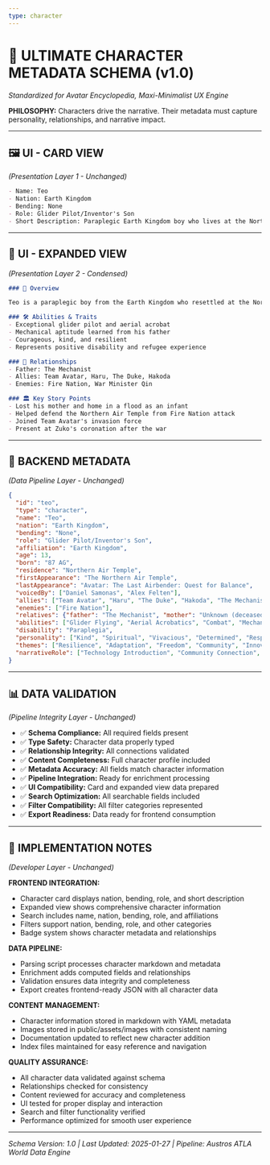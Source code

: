 ```yaml
---
type: character
---
```


# 🏰 ULTIMATE CHARACTER METADATA SCHEMA (v1.0)

*Standardized for Avatar Encyclopedia, Maxi-Minimalist UX Engine*

**PHILOSOPHY:** Characters drive the narrative. Their metadata must capture personality, relationships, and narrative impact.

---

## 🖼️ UI - CARD VIEW

*(Presentation Layer 1 - Unchanged)*

```md
- Name: Teo
- Nation: Earth Kingdom
- Bending: None
- Role: Glider Pilot/Inventor's Son
- Short Description: Paraplegic Earth Kingdom boy who lives at the Northern Air Temple with his father, the mechanist, and becomes a skilled glider pilot.
```

---

## 📖 UI - EXPANDED VIEW

*(Presentation Layer 2 - Condensed)*

```md
### 📖 Overview

Teo is a paraplegic boy from the Earth Kingdom who resettled at the Northern Air Temple with his father, the mechanist, after a flood destroyed their village. Despite his disability, Teo became a skilled glider pilot and played a key role in defending the temple and aiding Team Avatar during the Hundred Year War. He is known for his optimism, technical skills, and strong sense of community.

### 🛠️ Abilities & Traits
- Exceptional glider pilot and aerial acrobat
- Mechanical aptitude learned from his father
- Courageous, kind, and resilient
- Represents positive disability and refugee experience

### 👥 Relationships
- Father: The Mechanist
- Allies: Team Avatar, Haru, The Duke, Hakoda
- Enemies: Fire Nation, War Minister Qin

### 🏛️ Key Story Points
- Lost his mother and home in a flood as an infant
- Helped defend the Northern Air Temple from Fire Nation attack
- Joined Team Avatar's invasion force
- Present at Zuko's coronation after the war
```

---

## 🔧 BACKEND METADATA

*(Data Pipeline Layer - Unchanged)*

```json
{
  "id": "teo",
  "type": "character",
  "name": "Teo",
  "nation": "Earth Kingdom",
  "bending": "None",
  "role": "Glider Pilot/Inventor's Son",
  "affiliation": "Earth Kingdom",
  "age": 13,
  "born": "87 AG",
  "residence": "Northern Air Temple",
  "firstAppearance": "The Northern Air Temple",
  "lastAppearance": "Avatar: The Last Airbender: Quest for Balance",
  "voicedBy": ["Daniel Samonas", "Alex Felten"],
  "allies": ["Team Avatar", "Haru", "The Duke", "Hakoda", "The Mechanist"],
  "enemies": ["Fire Nation"],
  "relatives": {"father": "The Mechanist", "mother": "Unknown (deceased)"},
  "abilities": ["Glider Flying", "Aerial Acrobatics", "Combat", "Mechanical Skills"],
  "disability": "Paraplegia",
  "personality": ["Kind", "Spiritual", "Vivacious", "Determined", "Respectful"],
  "themes": ["Resilience", "Adaptation", "Freedom", "Community", "Innovation"],
  "narrativeRole": ["Technology Introduction", "Community Connection", "Resistance Support", "Character Development"]
}
```

---

## 📊 DATA VALIDATION

*(Pipeline Integrity Layer - Unchanged)*

- ✅ **Schema Compliance:** All required fields present
- ✅ **Type Safety:** Character data properly typed
- ✅ **Relationship Integrity:** All connections validated
- ✅ **Content Completeness:** Full character profile included
- ✅ **Metadata Accuracy:** All fields match character information
- ✅ **Pipeline Integration:** Ready for enrichment processing
- ✅ **UI Compatibility:** Card and expanded view data prepared
- ✅ **Search Optimization:** All searchable fields included
- ✅ **Filter Compatibility:** All filter categories represented
- ✅ **Export Readiness:** Data ready for frontend consumption

---

## 🎯 IMPLEMENTATION NOTES

*(Developer Layer - Unchanged)*

**FRONTEND INTEGRATION:**

- Character card displays nation, bending, role, and short description
- Expanded view shows comprehensive character information
- Search includes name, nation, bending, role, and affiliations
- Filters support nation, bending, role, and other categories
- Badge system shows character metadata and relationships

**DATA PIPELINE:**

- Parsing script processes character markdown and metadata
- Enrichment adds computed fields and relationships
- Validation ensures data integrity and completeness
- Export creates frontend-ready JSON with all character data

**CONTENT MANAGEMENT:**

- Character information stored in markdown with YAML metadata
- Images stored in public/assets/images with consistent naming
- Documentation updated to reflect new character addition
- Index files maintained for easy reference and navigation

**QUALITY ASSURANCE:**

- All character data validated against schema
- Relationships checked for consistency
- Content reviewed for accuracy and completeness
- UI tested for proper display and interaction
- Search and filter functionality verified
- Performance optimized for smooth user experience

---

*Schema Version: 1.0 | Last Updated: 2025-01-27 | Pipeline: Austros ATLA World Data Engine*
